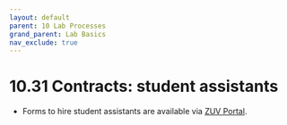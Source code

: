```yaml
---
layout: default
parent: 10 Lab Processes
grand_parent: Lab Basics
nav_exclude: true
---
```


# 10.31 Contracts: student assistants

- Forms to hire student assistants are available via [ZUV Portal](https://zuvportal.uni-bamberg.de/).
